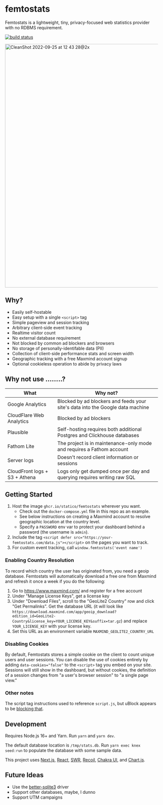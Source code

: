 # femtostats

Femtostats is a lightweight, tiny, privacy-focused web statistics provider with no RDBMS requirement.

[![build status](https://img.shields.io/github/actions/workflow/status/statico/femtostats/build.yml?branch=main&style=flat-square)](https://ghcr.io/statico/femtostats)

<img height="800" alt="CleanShot 2022-09-25 at 12 43 28@2x" src="https://user-images.githubusercontent.com/137158/192162253-11532bc6-9c5b-474b-95d3-f286e7aaa19b.png">

## Why?

- Easily self-hostable
- Easy setup with a single `<script>` tag
- Simple pageview and session tracking
- Arbitrary client-side event tracking
- Realtime visitor count
- No external database requirement
- Not blocked by common ad blockers and browsers
- No storage of personally-identifable data (PII)
- Collection of client-side performance stats and screen width
- Geographic tracking with a free Maxmind account signup
- Optional cookieless operation to abide by privacy laws

## Why not use ........?

| What                          | Why not?                                                                       |
| ----------------------------- | ------------------------------------------------------------------------------ |
| Google Analytics              | Blocked by ad blockers and feeds your site's data into the Google data machine |
| CloudFlare Web Analytics      | Blocked by ad blockers                                                         |
| Plausible                     | Self-hosting requires both additional Postgres and Clickhouse databases        |
| Fathom Lite                   | The project is in maintenance-only mode and requires a Fathom account          |
| Server logs                   | Doesn't record client information or sessions                                  |
| CloudFront logs + S3 + Athena | Logs only get dumped once per day and querying requires writing raw SQL        |

## Getting Started

1. Host the image `ghcr.io/statico/femtostats` wherever you want.
   - Check out the `docker-compose.yml` file in this repo as an example.
   - See below instructions on creating a Maxmind account to resolve geographic location at the country level.
   - Specify a `PASSWORD` env var to protect your dashboard behind a password (the username is `admin`).
1. Include the tag `<script defer src="https://your-femtostats.com/data.js"></script>` on the pages you want to track.
1. For custom event tracking, call `window.femtostats('event name')`

### Enabling Country Resolution

To record which country the user has originated from, you need a geoip database. Femtostats will automatically download a free one from Maxmind and refresh it once a week if you do the following:

1. Go to https://www.maxmind.com/ and register for a free account
1. Under "Manage License Keys", get a license key
1. Under "Download Files", scroll to the "GeoLite2 Country" row and click "Get Permalinks". Get the database URL (it will look like `https://download.maxmind.com/app/geoip_download?edition_id=GeoLite2-Country&license_key=YOUR_LICENSE_KEY&suffix=tar.gz`) and replace `YOUR_LICENSE_KEY` with your license key.
1. Set this URL as an environment variable `MAXMIND_GEOLITE2_COUNTRY_URL`

### Disabling Cookies

By default, Femtostats stores a simple cookie on the client to count unique users and user sessions. You can disable the use of cookies entirely by adding `data-cookies="false"` to the `<script>` tag you embed on your site. Sessions will still show in the dashboard, but without cookies, the definition of a session changes from "a user's browser session" to "a single page view."

### Other notes

The script tag instructions used to reference `script.js`, but uBlock appears to be [blocking that](https://github.com/uBlockOrigin/uAssets/blob/927dec7c9c60b6c1701d69ea9f8e5923644dd9dc/filters/privacy.txt#L376).

## Development

Requires Node.js 16+ and Yarn. Run `yarn` and `yarn dev`.

The default database location is `/tmp/stats.db`. Run `yarn exec knex seed:run` to populate the database with some sample data.

This project uses [Next.js](https://nextjs.org/), [React](https://reactjs.org/), [SWR](https://swr.vercel.app/), [Recoil](https://recoiljs.org/), [Chakra UI](https://chakra-ui.com/), and [Chart.js](https://www.chartjs.org/).

## Future Ideas

- Use the [better-sqlite3](https://www.npmjs.com/package/better-sqlite3) driver
- Support other databases, maybe, I dunno
- Support UTM campaigns
